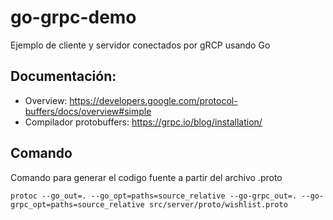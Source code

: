 # go-grpc-demo
Ejemplo de cliente y servidor conectados por gRCP usando Go

## Documentación:
- Overview: https://developers.google.com/protocol-buffers/docs/overview#simple
- Compilador protobuffers: https://grpc.io/blog/installation/

## Comando
Comando para generar el codigo fuente a partir del archivo .proto 

`protoc --go_out=. --go_opt=paths=source_relative --go-grpc_out=. --go-grpc_opt=paths=source_relative src/server/proto/wishlist.proto`